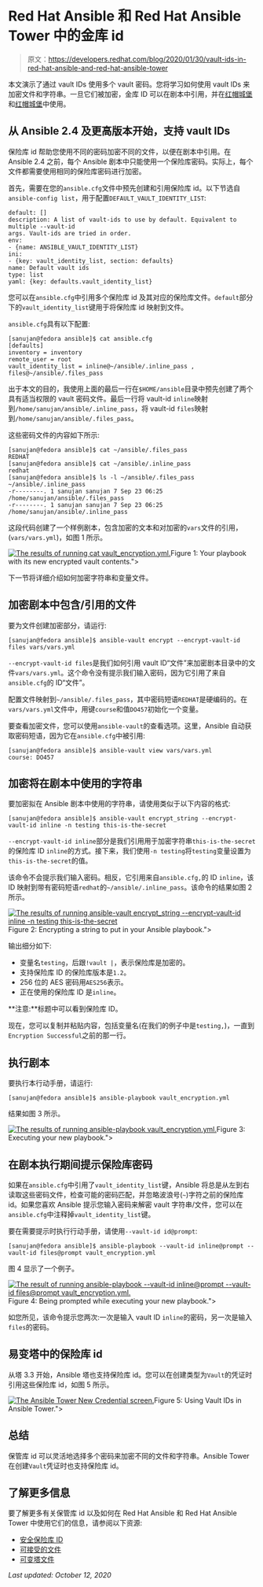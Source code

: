 # Red Hat Ansible 和 Red Hat Ansible Tower 中的金库 id

> 原文：<https://developers.redhat.com/blog/2020/01/30/vault-ids-in-red-hat-ansible-and-red-hat-ansible-tower>

本文演示了通过 vault IDs 使用多个 vault 密码。您将学习如何使用 vault IDs 来加密文件和字符串。一旦它们被加密，金库 ID 可以在剧本中引用，并在[红帽城堡](https://www.ansible.com/)和[红帽城堡](https://www.ansible.com/products/tower)中使用。

## 从 Ansible 2.4 及更高版本开始，支持 vault IDs

保险库 id 帮助您使用不同的密码加密不同的文件，以便在剧本中引用。在 Ansible 2.4 之前，每个 Ansible 剧本中只能使用一个保险库密码。实际上，每个文件都需要使用相同的保险库密码进行加密。

首先，需要在您的`ansible.cfg`文件中预先创建和引用保险库 id。以下节选自`ansible-config list`，用于配置`DEFAULT_VAULT_IDENTITY_LIST`:

```
default: []
description: A list of vault-ids to use by default. Equivalent to multiple --vault-id
args. Vault-ids are tried in order.
env:
- {name: ANSIBLE_VAULT_IDENTITY_LIST}
ini:
- {key: vault_identity_list, section: defaults}
name: Default vault ids
type: list
yaml: {key: defaults.vault_identity_list}
```

您可以在`ansible.cfg`中引用多个保险库 id 及其对应的保险库文件。`default`部分下的`vault_identity_list`键用于将保险库 id 映射到文件。

`ansible.cfg`具有以下配置:

```
[sanujan@fedora ansible]$ cat ansible.cfg
[defaults]
inventory = inventory
remote_user = root
vault_identity_list = inline@~/ansible/.inline_pass , files@~/ansible/.files_pass
```

出于本文的目的，我使用上面的最后一行在`$HOME/ansible`目录中预先创建了两个具有适当权限的 vault 密码文件。最后一行将 vault-id `inline`映射到`/home/sanujan/ansible/.inline_pass`，将 vault-id `files`映射到`/home/sanujan/ansible/.files_pass`。

这些密码文件的内容如下所示:

```
[sanujan@fedora ansible]$ cat ~/ansible/.files_pass
REDHAT
[sanujan@fedora ansible]$ cat ~/ansible/.inline_pass
redhat
[sanujan@fedora ansible]$ ls -l ~/ansible/.files_pass ~/ansible/.inline_pass
-r--------. 1 sanujan sanujan 7 Sep 23 06:25 /home/sanujan/ansible/.files_pass
-r--------. 1 sanujan sanujan 7 Sep 23 06:25 /home/sanujan/ansible/.inline_pass
```

这段代码创建了一个样例剧本，包含加密的文本和对加密的`vars`文件的引用，(`vars/vars.yml`)，如图 1 所示。

[![The results of running cat vault_encryption.yml.](img/8bc4373e33ff7768ca74ef5415591c4f.png "Sample_Playbook_with_vault")](/sites/default/files/blog/2019/12/Sample_Playbook_with_vault.png)Figure 1: Your playbook with its new encrypted vault contents.">

下一节将详细介绍如何加密字符串和变量文件。

## **加密剧本中包含/引用的文件**

要为文件创建加密部分，请运行:

```
[sanujan@fedora ansible]$ ansible-vault encrypt --encrypt-vault-id files vars/vars.yml
```

`--encrypt-vault-id files`是我们如何引用 vault ID“文件”来加密剧本目录中的文件`vars/vars.yml`。这个命令没有提示我们输入密码，因为它引用了来自`ansible.cfg`的 ID“文件”。

配置文件映射到`~/ansible/.files_pass`，其中密码短语`REDHAT`是硬编码的。在`vars/vars.yml`文件中，用键`course`和值`DO457`初始化一个变量。

要查看加密文件，您可以使用`ansible-vault`的查看选项。这里，Ansible 自动获取密码短语，因为它在`ansible.cfg`中被引用:

```
[sanujan@fedora ansible]$ ansible-vault view vars/vars.yml 
course: DO457
```

## **加密将在剧本中使用的字符串**

要加密拟在 Ansible 剧本中使用的字符串，请使用类似于以下内容的格式:

```
[sanujan@fedora ansible]$ ansible-vault encrypt_string --encrypt-vault-id inline -n testing this-is-the-secret
```

`--encrypt-vault-id inline`部分是我们引用用于加密字符串`this-is-the-secret`的保险库 ID `inline`的方式。接下来，我们使用`-n testing`将`testing`变量设置为`this-is-the-secret`的值。

该命令不会提示我们输入密码。相反，它引用来自`ansible.cfg,`的 ID `inline`，该 ID 映射到带有密码短语`redhat`的`~/ansible/.inline_pass`。该命令的结果如图 2 所示。

[![The results of running ansible-vault encrypt_string --encrypt-vault-id inline -n testing this-is-the-secret](img/640d59b0cb7c820e0d3d8b373575eb87.png "encrypt_string_output")](/sites/default/files/blog/2019/12/encrypt_string_output.png)Figure 2: Encrypting a string to put in your Ansible playbook.">

输出细分如下:

*   变量名`testing`，后跟`!vault |`，表示保险库是加密的。
*   支持保险库 ID 的保险库版本是`1.2`。
*   256 位的 AES 密码用`AES256`表示。
*   正在使用的保险库 ID 是`inline`。

**注意:**标题中可以看到保险库 ID。

现在，您可以复制并粘贴内容，包括变量名(在我们的例子中是`testing,`)，一直到`Encryption Successful`之前的那一行。

## **执行剧本**

要执行本行动手册，请运行:

```
[sanujan@fedora ansible]$ ansible-playbook vault_encryption.yml
```

结果如图 3 所示。

[![The results of running ansible-playbook vault_encryption.yml.](img/6ce687772d2137a413a5ae76d8d7dfab.png "ansible_playbook_execution_output")](/sites/default/files/blog/2019/12/ansible_playbook_execution_output.png)Figure 3: Executing your new playbook.">

## **在剧本执行期间提示保险库密码**

如果在`ansible.cfg`中引用了`vault_identity_list`键，Ansible 将总是从左到右读取这些密码文件，检查可能的密码匹配，并忽略波浪号(`~`)字符之前的保险库 id。如果您喜欢 Ansible 提示您输入密码来解密 vault 字符串/文件，您可以在`ansible.cfg`中注释掉`vault_identity_list`键。

要在需要提示时执行行动手册，请使用`--vault-id id@prompt`:

```
[sanujan@fedora ansible]$ ansible-playbook --vault-id inline@prompt --vault-id files@prompt vault_encryption.yml
```

图 4 显示了一个例子。

[![The result of running ansible-playbook --vault-id inline@prompt --vault-id files@prompt vault_encryption.yml.](img/9152f12a81609d3f9c93343658b17241.png "Vault_Prompt_Password")](/sites/default/files/blog/2019/12/Vault_Prompt_Password.png)Figure 4: Being prompted while executing your new playbook.">

如您所见，该命令提示您两次:一次是输入 vault ID `inline`的密码，另一次是输入`files`的密码。

## **易变塔中的保险库 id**

从塔 3.3 开始，Ansible 塔也支持保险库 id。您可以在创建类型为`Vault`的凭证时引用这些保险库 id，如图 5 所示。

[![The Ansible Tower New Credential screen.](img/38196fcc493a767c91eda1b8edfaabd0.png "Vault_in_Tower")](/sites/default/files/blog/2019/12/Vault_in_Tower.png)Figure 5: Using Vault IDs in Ansible Tower.">

## **总结**

保管库 id 可以灵活地选择多个密码来加密不同的文件和字符串。Ansible Tower 在创建`Vault`凭证时也支持保险库 id。

## **了解更多信息**

要了解更多有关保管库 id 以及如何在 Red Hat Ansible 和 Red Hat Ansible Tower 中使用它们的信息，请参阅以下资源:

*   [安全保险库 ID](https://docs.ansible.com/ansible/latest/user_guide/vault.html#vault-ids-and-multiple-vault-passwords)
*   [可接受的文件](https://docs.ansible.com/ansible/latest/index.html)
*   [可变塔文件](https://docs.ansible.com/ansible-tower/)

*Last updated: October 12, 2020*